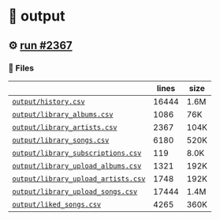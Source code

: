# 📝  output 

## ⚙️ [run #2367](https://github.com/jwenerd/ytm-dl/actions/runs/11141371010)

### 📁 Files

|                                                                         |lines|size|
|-------------------------------------------------------------------------|-----|----|
|[`output/history.csv` ](output/history.csv)                              |16444|1.6M|
|[`output/library_albums.csv` ](output/library_albums.csv)                |1086 |76K |
|[`output/library_artists.csv` ](output/library_artists.csv)              |2367 |104K|
|[`output/library_songs.csv` ](output/library_songs.csv)                  |6180 |520K|
|[`output/library_subscriptions.csv` ](output/library_subscriptions.csv)  |119  |8.0K|
|[`output/library_upload_albums.csv` ](output/library_upload_albums.csv)  |1321 |192K|
|[`output/library_upload_artists.csv` ](output/library_upload_artists.csv)|1748 |192K|
|[`output/library_upload_songs.csv` ](output/library_upload_songs.csv)    |17444|1.4M|
|[`output/liked_songs.csv` ](output/liked_songs.csv)                      |4265 |360K|